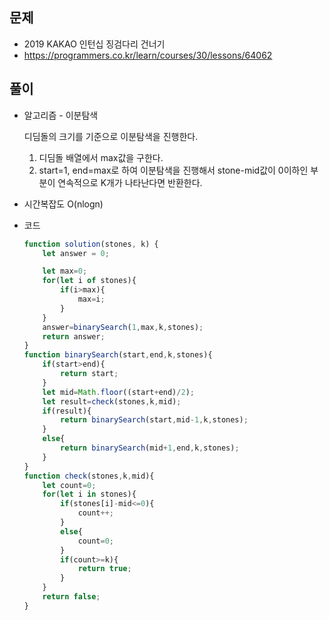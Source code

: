 문제
-----

+ 2019 KAKAO 인턴십 징검다리 건너기
+ https://programmers.co.kr/learn/courses/30/lessons/64062

풀이 
------

+ 알고리즘 - 이분탐색

  디딤돌의 크기를 기준으로 이분탐색을 진행한다.

  1. 디딤돌 배열에서 max값을 구한다.
  2. start=1, end=max로 하여 이분탐색을 진행해서 stone-mid값이 0이하인 부분이 연속적으로 K개가 나타난다면 반환한다.

  

+ 시간복잡도 O(nlogn)



+ 코드

  ``` javaScript
  function solution(stones, k) {
      let answer = 0;
  
      let max=0;
      for(let i of stones){
          if(i>max){
              max=i;
          }
      }
      answer=binarySearch(1,max,k,stones);
      return answer;
  }
  function binarySearch(start,end,k,stones){
      if(start>end){
          return start;
      }
      let mid=Math.floor((start+end)/2);
      let result=check(stones,k,mid);
      if(result){
          return binarySearch(start,mid-1,k,stones);
      }
      else{
          return binarySearch(mid+1,end,k,stones);
      }
  }
  function check(stones,k,mid){
      let count=0;
      for(let i in stones){
          if(stones[i]-mid<=0){
              count++;
          }
          else{
              count=0;
          }
          if(count>=k){
              return true;
          }
      }
      return false;
  }
  ```
  
  